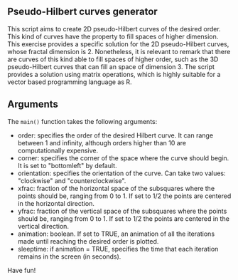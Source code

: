## Pseudo-Hilbert curves generator

This script aims to create 2D pseudo-Hilbert curves of the desired order. This kind of curves have the property to fill spaces of higher dimension. This exercise provides a specific solution for the 2D pseudo-Hilbert curves, whose fractal dimension is 2. Nonetheless, it is relevant to remark that there are curves of this kind able to fill spaces of higher order, such as the 3D pseudo-Hilbert curves that can fill an space of dimension 3.
The script provides a solution using matrix operations, which is highly suitable for a vector based programming language as R.

## Arguments

The ```main()``` function takes the following arguments:
* order: specifies the order of the desired Hilbert curve. It can range between 1 and infinity, although orders higher than 10 are computationally expensive.
* corner: specifies the corner of the space where the curve should begin. It is set to "bottomleft" by default.
* orientation: specifies the orientation of the curve. Can take two values: "clockwise" and "counterclockwise".
* xfrac: fraction of the horizontal space of the subsquares where the points should be, ranging from 0 to 1. If set to 1/2 the points are centered in the horizontal direction.
* yfrac: fraction of the vertical space of the subsquares where the points should be, ranging from 0 to 1. If set to 1/2 the points are centered in the vertical direction.
* animation: boolean. If set to TRUE, an animation of all the iterations made until reaching the desired order is plotted.
* sleeptime: if animation = TRUE, specifies the time that each iteration remains in the screen (in seconds).

Have fun!
